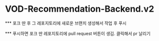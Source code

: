 ﻿# VOD-Recommendation-Backend.v2


*** 포크 딴 후 그 레포지토리에 새로운 브랜치 생성해서 작업 후 푸시


*** 푸시하면 포크 딴 레포지토리에 pull request 버튼이 생김. 클릭해서 pr 날리기
